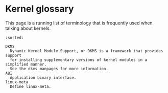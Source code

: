 # Kernel glossary

This page is a running list of terminology that is frequently used when talking
about kernels.

```{glossary}
:sorted:

DKMS
  Dynamic Kernel Module Support, or DKMS is a framework that provides support
  for installing supplementary versions of kernel modules in a simplified manner.
  See the dkms manpages for more information.
ABI
  Application binary interface.
linux-meta
  Define linux-meta.
```